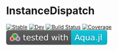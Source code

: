 # InstanceDispatch

[![Stable](https://img.shields.io/badge/docs-stable-blue.svg)](https://klafyvel.github.io/InstanceDispatch.jl/stable/)
[![Dev](https://img.shields.io/badge/docs-dev-blue.svg)](https://klafyvel.github.io/InstanceDispatch.jl/dev/)
[![Build Status](https://github.com/klafyvel/InstanceDispatch.jl/actions/workflows/CI.yml/badge.svg?branch=main)](https://github.com/klafyvel/InstanceDispatch.jl/actions/workflows/CI.yml?query=branch%3Amain)
[![Coverage](https://codecov.io/gh/klafyvel/InstanceDispatch.jl/branch/main/graph/badge.svg)](https://codecov.io/gh/klafyvel/InstanceDispatch.jl)
[![Aqua](https://raw.githubusercontent.com/JuliaTesting/Aqua.jl/master/badge.svg)](https://github.com/JuliaTesting/Aqua.jl)
